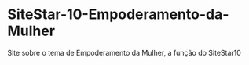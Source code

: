 # SiteStar-10-Empoderamento-da-Mulher
Site sobre o tema de Empoderamento da Mulher, a função do SiteStar10
